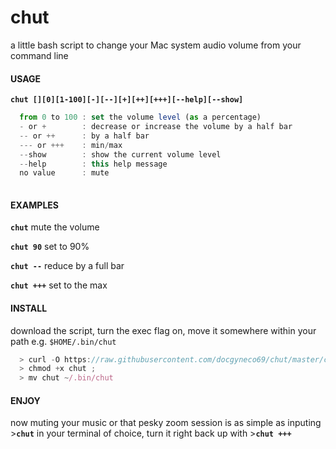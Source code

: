 # chut
a little bash script to change your Mac system audio volume from your command line

#### USAGE 
**`chut [][0][1-100][-][--][+][++][+++][--help][--show]`**
```javascript
  from 0 to 100 : set the volume level (as a percentage)
  - or +        : decrease or increase the volume by a half bar
  -- or ++      : by a half bar
  --- or +++    : min/max
  --show        : show the current volume level
  --help        : this help message
  no value      : mute 
  
```

#### EXAMPLES
**` chut `** mute the volume

**` chut 90 `** set to 90% 

**` chut -- `** reduce by a full bar 

**` chut +++ `** set to the max


#### INSTALL
download the script, turn the exec flag on, move it somewhere within your path e.g. `$HOME/.bin/chut` 
```javascript
  > curl -O https://raw.githubusercontent.com/docgyneco69/chut/master/chut ; 
  > chmod +x chut ; 
  > mv chut ~/.bin/chut
```


#### ENJOY
now muting your music or that pesky zoom session is as simple as inputing >**` chut `** in your terminal of choice, turn it right back up with >**` chut +++ `**
